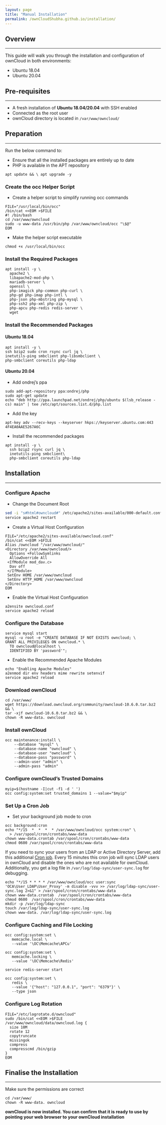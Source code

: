 ```yaml
---
layout: page
title: "Manual Installation"
permalink: /ownCloudShubha.github.io/installation/
---
```


## Overview
-----
 This guide will walk you through the installation and configuration of ownCloud in both environments:
- Ubuntu 18.04
- Ubuntu 20.04

## Pre-requisites
-----
- A fresh installation of **Ubuntu 18.04/20.04** with SSH enabled
- Connected as the root user
- ownCloud directory is located in ```/var/www/owncloud/```

## Preparation
-----
Run the below command to:
- Ensure that all the installed packages are entirely up to date
- PHP is available in the APT repository

```apt update && \ apt upgrade -y```

### Create the occ Helper Script
- Create a helper script to simplify running occ commands
```
FILE="/usr/local/bin/occ"
/bin/cat <<EOM >$FILE
#! /bin/bash
cd /var/www/owncloud
sudo -u www-data /usr/bin/php /var/www/owncloud/occ "\$@"
EOM
```

- Make the helper script executable
```
chmod +x /usr/local/bin/occ
```

### Install the Required Packages
```
apt install -y \
  apache2 \
  libapache2-mod-php \
  mariadb-server \
  openssl \
  php-imagick php-common php-curl \
  php-gd php-imap php-intl \
  php-json php-mbstring php-mysql \
  php-ssh2 php-xml php-zip \
  php-apcu php-redis redis-server \
  wget
  ```

### Install the Recommended Packages
#### Ubuntu 18.04
  ```
  apt install -y \
  ssh bzip2 sudo cron rsync curl jq \
  inetutils-ping smbclient php-libsmbclient \
  php-smbclient coreutils php-ldap
```

#### Ubuntu 20.04
- Add ondrej’s ppa
```
sudo add-apt-repository ppa:ondrej/php
sudo apt-get update
echo "deb http://ppa.launchpad.net/ondrej/php/ubuntu $(lsb_release -cs) main" | tee /etc/apt/sources.list.d/php.list
```
- Add the key
```
apt-key adv --recv-keys --keyserver hkps://keyserver.ubuntu.com:443 4F4EA0AAE5267A6C
```
- Install the recommended packages
```
apt install -y \
  ssh bzip2 rsync curl jq \
  inetutils-ping smbclient\
  php-smbclient coreutils php-ldap
```

## Installation
-----
### Configure Apache
- Change the Document Root
```sh
sed -i "s#html#owncloud#" /etc/apache2/sites-available/000-default.conf
service apache2 restart
```
- Create a Virtual Host Configuration

```
FILE="/etc/apache2/sites-available/owncloud.conf"
/bin/cat <<EOM >$FILE
Alias /owncloud "/var/www/owncloud/"
<Directory /var/www/owncloud/>
  Options +FollowSymlinks
  AllowOverride All
 <IfModule mod_dav.c>
  Dav off
 </IfModule>
 SetEnv HOME /var/www/owncloud
 SetEnv HTTP_HOME /var/www/owncloud
</Directory>
EOM
```
- Enable the Virtual Host Configuration
```
a2ensite owncloud.conf
service apache2 reload
```

### Configure the Database
```
service mysql start
mysql -u root -e "CREATE DATABASE IF NOT EXISTS owncloud; \
GRANT ALL PRIVILEGES ON owncloud.* \
  TO owncloud@localhost \
  IDENTIFIED BY 'password'";
```

- Enable the Recommended Apache Modules
```
echo "Enabling Apache Modules"
a2enmod dir env headers mime rewrite setenvif
service apache2 reload
```

### Download ownCloud
```
cd /var/www/
wget https://download.owncloud.org/community/owncloud-10.6.0.tar.bz2 && \
tar -xjf owncloud-10.6.0.tar.bz2 && \
chown -R www-data. owncloud
```

### Install ownCloud
```
occ maintenance:install \
    --database "mysql" \
    --database-name "owncloud" \
    --database-user "owncloud" \
    --database-pass "password" \
    --admin-user "admin" \
    --admin-pass "admin"
```
### Configure ownCloud’s Trusted Domains
```
myip=$(hostname -I|cut -f1 -d ' ')
occ config:system:set trusted_domains 1 --value="$myip"
```
### Set Up a Cron Job
- Set your background job mode to cron
```
occ background:cron
echo "*/15  *  *  *  * /var/www/owncloud/occ system:cron" \
  > /var/spool/cron/crontabs/www-data
chown www-data.crontab /var/spool/cron/crontabs/www-data
chmod 0600 /var/spool/cron/crontabs/www-data
```
If you need to sync your users from an LDAP or Active Directory Server, add this additional [Cron job](https://doc.owncloud.com/server/10.6/admin_manual/configuration/server/background_jobs_configuration.html). Every 15 minutes this cron job will sync LDAP users in ownCloud and disable the ones who are not available for ownCloud. Additionally, you get a log file in ```/var/log/ldap-sync/user-sync.log``` for debugging.
```
echo "*/15 * * * * /var/www/owncloud/occ user:sync 'OCA\User_LDAP\User_Proxy' -m disable -vvv >> /var/log/ldap-sync/user-sync.log 2>&1" > /var/spool/cron/crontabs/www-data
chown www-data.crontab  /var/spool/cron/crontabs/www-data
chmod 0600  /var/spool/cron/crontabs/www-data
mkdir -p /var/log/ldap-sync
touch /var/log/ldap-sync/user-sync.log
chown www-data. /var/log/ldap-sync/user-sync.log
```

### Configure Caching and File Locking
```
occ config:system:set \
   memcache.local \
   --value '\OC\Memcache\APCu'

occ config:system:set \
   memcache.locking \
   --value '\OC\Memcache\Redis'

service redis-server start

occ config:system:set \
   redis \
   --value '{"host": "127.0.0.1", "port": "6379"}' \
   --type json
```
### Configure Log Rotation
```
FILE="/etc/logrotate.d/owncloud"
sudo /bin/cat <<EOM >$FILE
/var/www/owncloud/data/owncloud.log {
  size 10M
  rotate 12
  copytruncate
  missingok
  compress
  compresscmd /bin/gzip
}
EOM
```
## Finalise the Installation
-----
Make sure the permissions are correct
```
cd /var/www/
chown -R www-data. owncloud
```

**ownCloud is now installed. You can confirm that it is ready to use by pointing your web browser to your ownCloud installation**

